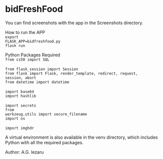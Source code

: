 # bidFreshFood

You can find screenshots with the app in the Screenshots directory.

How to run the APP<br />
<code>export FLASK_APP=bidfreshfood.py</code><br />
<code>flask run</code>

Python Packages Required<br />
<code>from cs50 import SQL </code><br />
<code>from flask_session import Session </code><br />
<code>from flask import Flask, render_template, redirect, request, session, abort </code><br />
<code>from datetime import datetime </code><br />
<code>import base64 </code><br />
<code>import hashlib </code><br />
<code>import secrets </code><br />
<code>from werkzeug.utils import secure_filename </code><br />
<code>import os </code><br />
<code>import imghdr </code><br />

A virtual environment is also available in the venv directory, which includes Python with all the required packages.

Author: A.G. Iezaru
